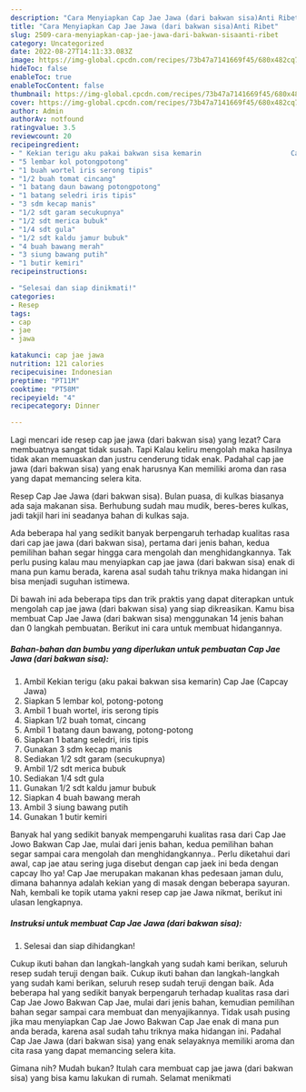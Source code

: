 ```yaml
---
description: "Cara Menyiapkan Cap Jae Jawa (dari bakwan sisa)Anti Ribet"
title: "Cara Menyiapkan Cap Jae Jawa (dari bakwan sisa)Anti Ribet"
slug: 2509-cara-menyiapkan-cap-jae-jawa-dari-bakwan-sisaanti-ribet
category: Uncategorized
date: 2022-08-27T14:11:33.083Z
image: https://img-global.cpcdn.com/recipes/73b47a7141669f45/680x482cq70/cap-jae-jawa-dari-bakwan-sisa-foto-resep-utama.jpg
hideToc: false
enableToc: true
enableTocContent: false
thumbnail: https://img-global.cpcdn.com/recipes/73b47a7141669f45/680x482cq70/cap-jae-jawa-dari-bakwan-sisa-foto-resep-utama.jpg
cover: https://img-global.cpcdn.com/recipes/73b47a7141669f45/680x482cq70/cap-jae-jawa-dari-bakwan-sisa-foto-resep-utama.jpg
author: Admin
authorAv: notfound
ratingvalue: 3.5
reviewcount: 20
recipeingredient:
- " Kekian terigu aku pakai bakwan sisa kemarin                      Cap Jae Capcay Jawa"
- "5 lembar kol potongpotong"
- "1 buah wortel iris serong tipis"
- "1/2 buah tomat cincang"
- "1 batang daun bawang potongpotong"
- "1 batang seledri iris tipis"
- "3 sdm kecap manis"
- "1/2 sdt garam secukupnya"
- "1/2 sdt merica bubuk"
- "1/4 sdt gula"
- "1/2 sdt kaldu jamur bubuk"
- "4 buah bawang merah"
- "3 siung bawang putih"
- "1 butir kemiri"
recipeinstructions:

- "Selesai dan siap dinikmati!"
categories:
- Resep
tags:
- cap
- jae
- jawa

katakunci: cap jae jawa 
nutrition: 121 calories
recipecuisine: Indonesian
preptime: "PT11M"
cooktime: "PT58M"
recipeyield: "4"
recipecategory: Dinner

---
```



Lagi mencari ide resep cap jae jawa (dari bakwan sisa) yang lezat? Cara membuatnya sangat tidak susah. Tapi Kalau keliru mengolah maka hasilnya tidak akan memuaskan dan justru cenderung tidak enak. Padahal cap jae jawa (dari bakwan sisa) yang enak harusnya Kan memiliki aroma dan rasa yang dapat memancing selera kita.


Resep Cap Jae Jawa (dari bakwan sisa). Bulan puasa, di kulkas biasanya ada saja makanan sisa. Berhubung sudah mau mudik, beres-beres kulkas, jadi takjil hari ini seadanya bahan di kulkas saja.

Ada beberapa hal yang sedikit banyak berpengaruh terhadap kualitas rasa dari cap jae jawa (dari bakwan sisa), pertama dari jenis bahan, kedua pemilihan bahan segar hingga cara mengolah dan menghidangkannya. Tak perlu pusing kalau mau menyiapkan cap jae jawa (dari bakwan sisa) enak di mana pun kamu berada, karena asal sudah tahu triknya maka hidangan ini bisa menjadi suguhan istimewa.


Di bawah ini ada beberapa tips dan trik praktis yang dapat diterapkan untuk mengolah cap jae jawa (dari bakwan sisa) yang siap dikreasikan. Kamu bisa membuat Cap Jae Jawa (dari bakwan sisa) menggunakan 14 jenis bahan dan 0 langkah pembuatan. Berikut ini cara untuk membuat hidangannya.

<!--inarticleads1-->

##### Bahan-bahan dan bumbu yang diperlukan untuk pembuatan Cap Jae Jawa (dari bakwan sisa):

1. Ambil  Kekian terigu (aku pakai bakwan sisa kemarin)                      Cap Jae (Capcay Jawa)
1. Siapkan 5 lembar kol, potong-potong
1. Ambil 1 buah wortel, iris serong tipis
1. Siapkan 1/2 buah tomat, cincang
1. Ambil 1 batang daun bawang, potong-potong
1. Siapkan 1 batang seledri, iris tipis
1. Gunakan 3 sdm kecap manis
1. Sediakan 1/2 sdt garam (secukupnya)
1. Ambil 1/2 sdt merica bubuk
1. Sediakan 1/4 sdt gula
1. Gunakan 1/2 sdt kaldu jamur bubuk
1. Siapkan 4 buah bawang merah
1. Ambil 3 siung bawang putih
1. Gunakan 1 butir kemiri


Banyak hal yang sedikit banyak mempengaruhi kualitas rasa dari Cap Jae Jowo Bakwan Cap Jae, mulai dari jenis bahan, kedua pemilihan bahan segar sampai cara mengolah dan menghidangkannya.. Perlu diketahui dari awal, cap jae atau sering juga disebut dengan cap jaek ini beda dengan capcay lho ya! Cap Jae merupakan makanan khas pedesaan jaman dulu, dimana bahannya adalah kekian yang di masak dengan beberapa sayuran. Nah, kembali ke topik utama yakni resep cap jae Jawa nikmat, berikut ini ulasan lengkapnya. 

<!--inarticleads2-->

##### Instruksi untuk membuat Cap Jae Jawa (dari bakwan sisa):


1. Selesai dan siap dihidangkan!

Cukup ikuti bahan dan langkah-langkah yang sudah kami berikan, seluruh resep sudah teruji dengan baik. Cukup ikuti bahan dan langkah-langkah yang sudah kami berikan, seluruh resep sudah teruji dengan baik. Ada beberapa hal yang sedikit banyak berpengaruh terhadap kualitas rasa dari Cap Jae Jowo Bakwan Cap Jae, mulai dari jenis bahan, kemudian pemilihan bahan segar sampai cara membuat dan menyajikannya. Tidak usah pusing jika mau menyiapkan Cap Jae Jowo Bakwan Cap Jae enak di mana pun anda berada, karena asal sudah tahu triknya maka hidangan ini. Padahal Cap Jae Jawa (dari bakwan sisa) yang enak selayaknya memiliki aroma dan cita rasa yang dapat memancing selera kita. 

Gimana nih? Mudah bukan? Itulah cara membuat cap jae jawa (dari bakwan sisa) yang bisa kamu lakukan di rumah. Selamat menikmati
